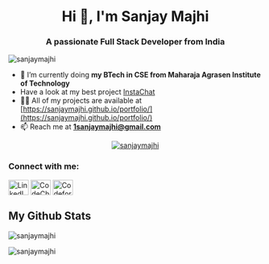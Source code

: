 <h1 align="center">Hi 👋, I'm Sanjay Majhi</h1>
<h3 align="center">A passionate Full Stack Developer from India</h3>

<p align="left">
  <img
    src="https://komarev.com/ghpvc/?username=sanjaymajhi&label=Profile%20views&color=0e75b6&style=flat"
    alt="sanjaymajhi"
  />
</p>

- 🌱 I’m currently doing **my BTech in CSE from Maharaja Agrasen Institute of
Technology** 
- Have a look at my best project [InstaChat](chat-app-by-sanjay.herokuapp.com/login) 
- 👨‍💻 All of my projects are available at [https://sanjaymajhi.github.io/portfolio/](https://sanjaymajhi.github.io/portfolio/)
- 📫 Reach me at **1sanjaymajhi@gmail.com**

<p align="center">
    <a href="https://github.com/ryo-ma/github-profile-trophy"
      ><img
        src="https://github-profile-trophy.vercel.app/?username=sanjaymajhi"
        alt="sanjaymajhi"
    /></a>
</p>

<h3 align="left">Connect with me:</h3>
<p align="left">
  <a href="https://linkedin.com/in/sanjay-majhi-898938188/" target="blank" title="LinkedIn"
    ><img
      align="center"
      src="https://cdn.jsdelivr.net/npm/simple-icons@3.0.1/icons/linkedin.svg"
      alt="LinkedIn"
      height="30"
      width="40"
  /></a>
  <a href="https://www.codechef.com/users/sanjay_majhi" target="blank" title="Codechef"
    ><img
      align="center"
      src="https://cdn.jsdelivr.net/npm/simple-icons@3.1.0/icons/codechef.svg"
      alt="CodeChef"
      height="30"
      width="40"
  /></a>
  <a href="https://codeforces.com/profile/1sanjaymajhi" target="blank" title="Codeforces"
    ><img
      align="center"
      src="https://cdn.jsdelivr.net/npm/simple-icons@3.0.1/icons/codeforces.svg"
      alt="Codeforces"
      height="30"
      width="40"
  /></a>
</p>

## My Github Stats

<p>
    <img
    src="https://github-readme-stats.vercel.app/api?username=sanjaymajhi&show_icons=true&locale=en"
    alt="sanjaymajhi"
    style="display: block;"
    />
  
</p>

<p>
    <img
    src="https://github-readme-streak-stats.herokuapp.com/?user=sanjaymajhi&"
    alt="sanjaymajhi"
    style="display: block;"
  />
</p>
